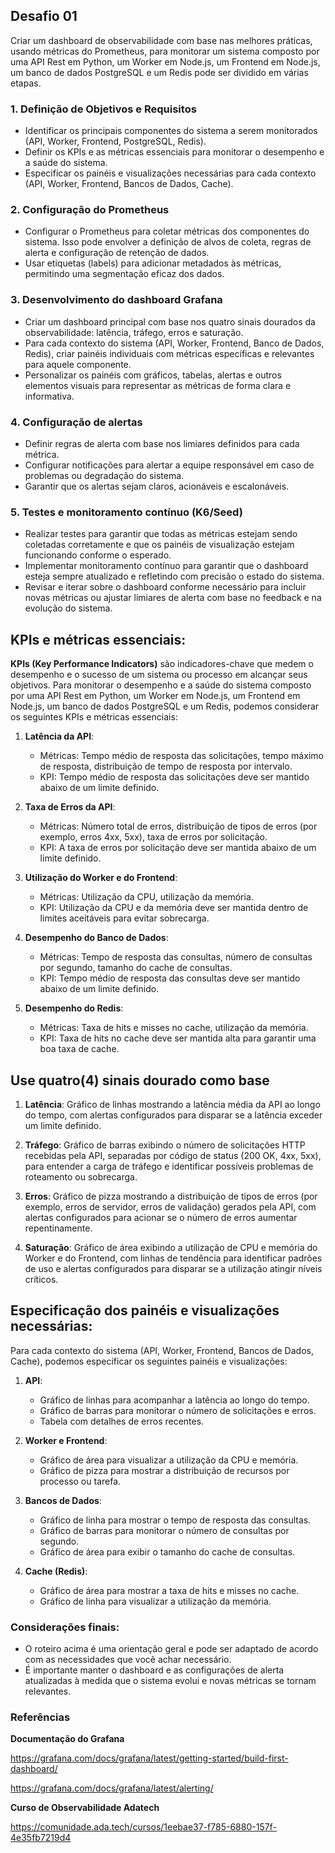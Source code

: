 ## Desafio 01

Criar um dashboard de observabilidade com base nas melhores práticas, usando métricas do Prometheus, para monitorar um sistema composto por uma API Rest em Python, um Worker em Node.js, um Frontend em Node.js, um banco de dados PostgreSQL e um Redis pode ser dividido em várias etapas.

### 1. Definição de Objetivos e Requisitos

-   Identificar os principais componentes do sistema a serem monitorados (API, Worker, Frontend, PostgreSQL, Redis).
-   Definir os KPIs e as métricas essenciais para monitorar o desempenho e a saúde do sistema.
-   Especificar os painéis e visualizações necessárias para cada contexto (API, Worker, Frontend, Bancos de Dados, Cache).

### 2. Configuração do Prometheus

-   Configurar o Prometheus para coletar métricas dos componentes do sistema. Isso pode envolver a definição de alvos de coleta, regras de alerta e configuração de retenção de dados.
-   Usar etiquetas (labels) para adicionar metadados às métricas, permitindo uma segmentação eficaz dos dados.

### 3. Desenvolvimento do dashboard Grafana

-   Criar um dashboard principal com base nos quatro sinais dourados da observabilidade: latência, tráfego, erros e saturação.
-   Para cada contexto do sistema (API, Worker, Frontend, Banco de Dados, Redis), criar painéis individuais com métricas específicas e relevantes para aquele componente.
-   Personalizar os painéis com gráficos, tabelas, alertas e outros elementos visuais para representar as métricas de forma clara e informativa.

### 4. Configuração de alertas

-   Definir regras de alerta com base nos limiares definidos para cada métrica.
-   Configurar notificações para alertar a equipe responsável em caso de problemas ou degradação do sistema.
-   Garantir que os alertas sejam claros, acionáveis e escalonáveis.

### 5. Testes e monitoramento contínuo (K6/Seed)

-   Realizar testes para garantir que todas as métricas estejam sendo coletadas corretamente e que os painéis de visualização estejam funcionando conforme o esperado.
-   Implementar monitoramento contínuo para garantir que o dashboard esteja sempre atualizado e refletindo com precisão o estado do sistema.
-   Revisar e iterar sobre o dashboard conforme necessário para incluir novas métricas ou ajustar limiares de alerta com base no feedback e na evolução do sistema.


## KPIs e métricas essenciais:

**KPIs (Key Performance Indicators)** são indicadores-chave que medem o desempenho e o sucesso de um sistema ou processo em alcançar seus objetivos. Para monitorar o desempenho e a saúde do sistema composto por uma API Rest em Python, um Worker em Node.js, um Frontend em Node.js, um banco de dados PostgreSQL e um Redis, podemos considerar os seguintes KPIs e métricas essenciais:

1.  **Latência da API**:
    
    -   Métricas: Tempo médio de resposta das solicitações, tempo máximo de resposta, distribuição de tempo de resposta por intervalo.
    -   KPI: Tempo médio de resposta das solicitações deve ser mantido abaixo de um limite definido.

2.  **Taxa de Erros da API**:
    
    -   Métricas: Número total de erros, distribuição de tipos de erros (por exemplo, erros 4xx, 5xx), taxa de erros por solicitação.
    -   KPI: A taxa de erros por solicitação deve ser mantida abaixo de um limite definido.

3.  **Utilização do Worker e do Frontend**:
    
    -   Métricas: Utilização da CPU, utilização da memória.
    -   KPI: Utilização da CPU e da memória deve ser mantida dentro de limites aceitáveis para evitar sobrecarga.

4.  **Desempenho do Banco de Dados**:
    
    -   Métricas: Tempo de resposta das consultas, número de consultas por segundo, tamanho do cache de consultas.
    -   KPI: Tempo médio de resposta das consultas deve ser mantido abaixo de um limite definido.

5.  **Desempenho do Redis**:
    
    -   Métricas: Taxa de hits e misses no cache, utilização da memória.
    -   KPI: Taxa de hits no cache deve ser mantida alta para garantir uma boa taxa de cache.

## Use  quatro(4) sinais dourado como base

1.  **Latência**: Gráfico de linhas mostrando a latência média da API ao longo do tempo, com alertas configurados para disparar se a latência exceder um limite definido.
    
2.  **Tráfego**: Gráfico de barras exibindo o número de solicitações HTTP recebidas pela API, separadas por código de status (200 OK, 4xx, 5xx), para entender a carga de tráfego e identificar possíveis problemas de roteamento ou sobrecarga.
    
3.  **Erros**: Gráfico de pizza mostrando a distribuição de tipos de erros (por exemplo, erros de servidor, erros de validação) gerados pela API, com alertas configurados para acionar se o número de erros aumentar repentinamente.
    
4.  **Saturação**: Gráfico de área exibindo a utilização de CPU e memória do Worker e do Frontend, com linhas de tendência para identificar padrões de uso e alertas configurados para disparar se a utilização atingir níveis críticos.
    
## Especificação dos painéis e visualizações necessárias:

Para cada contexto do sistema (API, Worker, Frontend, Bancos de Dados, Cache), podemos especificar os seguintes painéis e visualizações:

1.  **API**:
    
    -   Gráfico de linhas para acompanhar a latência ao longo do tempo.
    -   Gráfico de barras para monitorar o número de solicitações e erros.
    -   Tabela com detalhes de erros recentes.

2.  **Worker e Frontend**:
    
    -   Gráfico de área para visualizar a utilização da CPU e memória.
    -   Gráfico de pizza para mostrar a distribuição de recursos por processo ou tarefa.

3.  **Bancos de Dados**:
    
    -   Gráfico de linha para mostrar o tempo de resposta das consultas.
    -   Gráfico de barras para monitorar o número de consultas por segundo.
    -   Gráfico de área para exibir o tamanho do cache de consultas.

4.  **Cache (Redis)**:
    
    -   Gráfico de área para mostrar a taxa de hits e misses no cache.
    -   Gráfico de linha para visualizar a utilização da memória.

### Considerações finais:

-   O roteiro acima é uma orientação geral e pode ser adaptado de acordo com as necessidades que você achar necessário.
-   É importante manter o dashboard e as configurações de alerta atualizadas à medida que o sistema evolui e novas métricas se tornam relevantes.



### Referências

**Documentação do Grafana**

https://grafana.com/docs/grafana/latest/getting-started/build-first-dashboard/

https://grafana.com/docs/grafana/latest/alerting/

**Curso de Observabilidade Adatech**

https://comunidade.ada.tech/cursos/1eebae37-f785-6880-157f-4e35fb7219d4